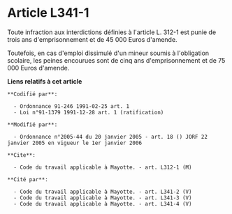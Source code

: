 # Article L341-1

Toute infraction aux interdictions définies à l'article L. 312-1 est punie de trois ans d'emprisonnement et de 45 000 Euros
d'amende.

Toutefois, en cas d'emploi dissimulé d'un mineur soumis à l'obligation scolaire, les peines encourues sont de cinq ans
d'emprisonnement et de 75 000 Euros d'amende.

**Liens relatifs à cet article**

	**Codifié par**:

	  - Ordonnance 91-246 1991-02-25 art. 1
	  - Loi n°91-1379 1991-12-28 art. 1 (ratification)

	**Modifié par**:

	  - Ordonnance n°2005-44 du 20 janvier 2005 - art. 18 () JORF 22 janvier 2005 en vigueur le 1er janvier 2006

	**Cite**:

	  - Code du travail applicable à Mayotte. - art. L312-1 (M)

	**Cité par**:

	  - Code du travail applicable à Mayotte. - art. L341-2 (V)
	  - Code du travail applicable à Mayotte. - art. L341-3 (V)
	  - Code du travail applicable à Mayotte. - art. L341-4 (V)
